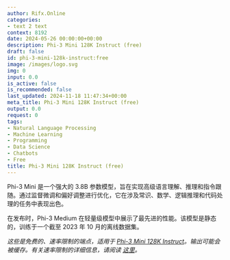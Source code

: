 ```yaml
---
author: Rifx.Online
categories:
- text 2 text
context: 8192
date: 2024-05-26 00:00:00+00:00
description: Phi-3 Mini 128K Instruct (free)
draft: false
id: phi-3-mini-128k-instruct:free
image: /images/logo.svg
img: 0
input: 0.0
is_active: false
is_recommended: false
last_updated: 2024-11-18 11:47:34+00:00
meta_title: Phi-3 Mini 128K Instruct (free)
output: 0.0
request: 0
tags:
- Natural Language Processing
- Machine Learning
- Programming
- Data Science
- Chatbots
- Free
title: Phi-3 Mini 128K Instruct (free)
---
```
















Phi-3 Mini 是一个强大的 3.8B 参数模型，旨在实现高级语言理解、推理和指令跟随。通过监督微调和偏好调整进行优化，它在涉及常识、数学、逻辑推理和代码处理的任务中表现出色。

在发布时，Phi-3 Medium 在轻量级模型中展示了最先进的性能。该模型是静态的，训练于一个截至 2023 年 10 月的离线数据集。

_这些是免费的、速率限制的端点，适用于 [Phi-3 Mini 128K Instruct](/microsoft/phi-3-mini-128k-instruct)。输出可能会被缓存。有关速率限制的详细信息，请阅读 [这里](/docs/limits)。_

